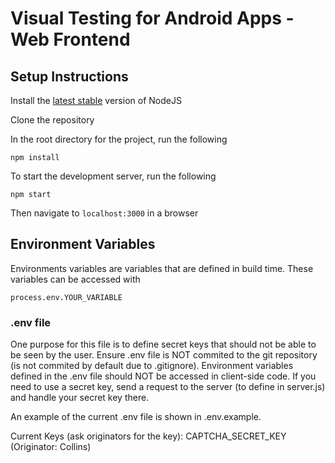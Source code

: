 # Visual Testing for Android Apps - Web Frontend

## Setup Instructions

Install the [latest stable](https://nodejs.org/en/) version of NodeJS

Clone the repository

In the root directory for the project, run the following

```
npm install
```

To start the development server, run the following

```
npm start
```

Then navigate to `localhost:3000` in a browser

## Environment Variables

Environments variables are variables that are defined in build time. These variables can be accessed with

```
process.env.YOUR_VARIABLE
```

### .env file

One purpose for this file is to define secret keys that should not be able to be seen by the user.
Ensure .env file is NOT commited to the git repository (is not commited by default due to .gitignore).
Environment variables defined in the .env file should NOT be accessed in client-side code. If you need to use a secret key, send a request to the server (to define in server.js) and handle your secret key there.

An example of the current .env file is shown in .env.example.

Current Keys (ask originators for the key):
CAPTCHA_SECRET_KEY (Originator: Collins)
